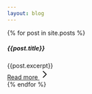 ```yaml
---
layout: blog
---
```


<div class="flex flex-row flex-wrap w-full justify-between">
{% for post in site.posts %}
<div class="basis-33/100 dark:bg-gray-100/10 dark:text-white mb-10 p-4 dark:backdrop-blur-2xl bg-slate-200 rounded-xl">
<h5 class="text-lg mb-3 font-bold uppercase dark:text-slate-200">
{{post.title}}
</h5>
<div class="h-33">
    {{post.excerpt}}
</div>
<div class="mt-5 w-full border-b-4 border-slate-500" > </div>
<a href="{{post.url}}" class="bg-slate-700 text-white inline-block mt-4 pt-2 pb-2 pr-4 pl-4 rounded-md hover:bg-blue-800">
Read more
<svg class="w-6 h-6 text-white-800 inline dark:text-white" aria-hidden="true" xmlns="http://www.w3.org/2000/svg" width="24" height="24" fill="none" viewBox="0 0 24 24">
  <path stroke="currentColor" stroke-linecap="round" stroke-linejoin="round" stroke-width="2" d="m9 5 7 7-7 7"/>
</svg>

</a>
</div>
{% endfor %}
</div>
